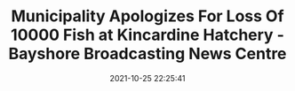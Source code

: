 ---
"title": "Municipality Apologizes For Loss Of 10000 Fish at Kincardine Hatchery - Bayshore Broadcasting News Centre"
"date": "2021-10-25 22:25:41"
"feed_name": "GOOGLENEWSCONSTRUCTION"
"feed_website": "https://news.google.com/search?q=construction%2Bincident&hl=en-US&gl=US&ceid=US:en"
"feed_rss": "https://news.google.com/rss/search?q=construction%2Bincident&hl=en-US&gl=US&ceid=US:en"
"link": "https://www.bayshorebroadcasting.ca/2021/10/25/municipality-apologizes-for-loss-of-1000-fish-at-kincardine-hatchery/"
"source": "{'href': 'https://www.bayshorebroadcasting.ca', 'title': 'Bayshore Broadcasting News Centre'}"
"file": "_posts/2021-1-1-04879a3ab13f966e0e6525b485462ccea7d49f0c.md"
"accident": "0"
"drilling": "0"
"dead": "0"
"injured": "0"
"arrested": "0"
"place": "unknown place"
"where": "unknown site"
"causes": "unknown"
"place_uri": "unknown place"
---